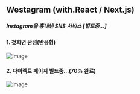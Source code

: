 ## Westagram (with.React / Next.js)

##### Instagram을 흉내낸 SNS 서비스 [빌드중...]

#### 1. 첫화면 완성(반응형)
![image](https://user-images.githubusercontent.com/61128538/165771464-0e604cd1-ad7f-471c-bae5-1df241ea7c86.png)

#### 2. 다이렉트 페이지 빌드중...(70% 완료)
![image](https://user-images.githubusercontent.com/61128538/165771711-cd31058b-3bdf-4364-b88e-75a57a86bf18.png)
